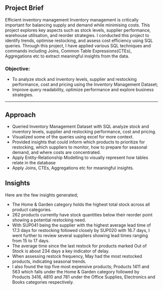 ## Project Brief
Efficient inventory management Inventory management is critically important for balancing supply and demand while minimising costs. This project explores key aspects such as
stock levels, supplier performance, warehouse utilisation, and reorder strategies. I conducted this project to identify trends, optimise restocking, and assess cost efficiency using SQL queries. Through this project, I have applied various SQL techniques and commands including Joins, Common Table Expressions(CTEs), Aggregations etc to extract meaningful insights from the data. 

### Objective: 
- To analyze stock and inventory levels, supplier and restocking performance, cost and pricing using the Inventory Management Dataset;
- Improve query readability, optimize performance and explore business strategies.

---

## Approach
- Queried Inventory Management Dataset with SQL analyze stock  and inventory levels, supplier and restocking performance, cost and pricing.
- Visualized some of the queries using excel for more context.
- Provided insights that could inform which products to prioritize for restocking, which suppliers to monitor, how to prepare for seasonal demand, and where costs are concentrated. 
- Apply Entity-Relationship Modelling to visually represent how tables relate in the database
- Apply Joins, CTEs, Aggregations etc for meaningful insights.

## Insights
Here are the few insights generated; 
- The Home & Garden category holds the highest total stock across all product categories.
- 262 products currently have stock quantities below their reorder point showing a potential restocking need.
- With SUP041 being the supplier with the highest average lead time of 17.3 days for restocking followed closely by SUP020 with 16.7 days, I went further to review several suppliers showing lead times ranging from 15 to 17 days.
- The average time since the last restock for products marked Out of Stock is about 234 days a key indicator of delay.
-  When assessing restock frequency, May had the most restocked products, indicating seasonal trends.
- I also found the top five most expensive products; Products 1411 and 563 which falls under the Home & Garden category followed by Products 3416, 4810 and 781 under the Office Supplies, Electronics and Books categories respectively.
 
